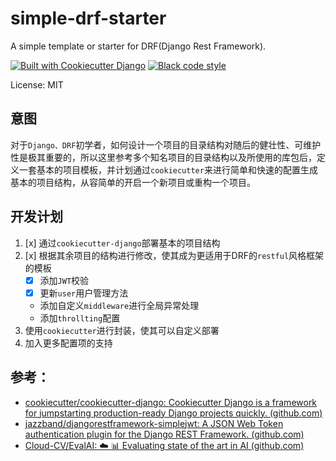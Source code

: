 # simple-drf-starter

A simple template or starter for DRF(Django Rest Framework).

[![Built with Cookiecutter Django](https://img.shields.io/badge/built%20with-Cookiecutter%20Django-ff69b4.svg?logo=cookiecutter)](https://github.com/cookiecutter/cookiecutter-django/)
[![Black code style](https://img.shields.io/badge/code%20style-black-000000.svg)](https://github.com/ambv/black)

License: MIT

## 意图

对于`Django、DRF`初学者，如何设计一个项目的目录结构对随后的健壮性、可维护性是极其重要的，所以这里参考多个知名项目的目录结构以及所使用的库包后，定义一套基本的项目模板，并计划通过`cookiecutter`来进行简单和快速的配置生成基本的项目结构，从容简单的开启一个新项目或重构一个项目。



## 开发计划

1. [x] 通过`cookiecutter-django`部署基本的项目结构
2. [x] 根据其余项目的结构进行修改，使其成为更适用于DRF的`restful`风格框架的模板
   - [x] 添加`JWT`校验
   - [x] 更新`user`用户管理方法
   - 添加自定义`middleware`进行全局异常处理
   - 添加`throllting`配置
3. 使用`cookiecutter`进行封装，使其可以自定义部署
4. 加入更多配置项的支持

## 参考：

- [cookiecutter/cookiecutter-django: Cookiecutter Django is a framework for jumpstarting production-ready Django projects quickly. (github.com)](https://github.com/cookiecutter/cookiecutter-django)
- [jazzband/djangorestframework-simplejwt: A JSON Web Token authentication plugin for the Django REST Framework. (github.com)](https://github.com/jazzband/djangorestframework-simplejwt)
- [Cloud-CV/EvalAI: :cloud: :bar_chart: Evaluating state of the art in AI (github.com)](https://github.com/Cloud-CV/EvalAI/tree/master)
